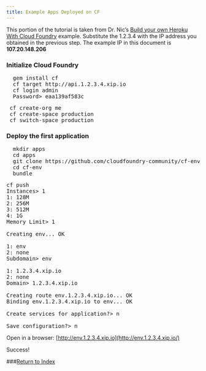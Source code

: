 ```yaml
---
title: Example Apps Deployed on CF
---
```


This portion of the tutorial is taken from Dr. Nic’s [Build your own Heroku With Cloud Foundry](https://github.com/cloudfoundry-community/bosh-cloudfoundry/blob/master/tutorials/build-your-own-heroku-with-cloudfoundry.md) example. Substitute the 1.2.3.4 with the IP address you obtained in the previous step. The example IP in this document is **107.20.148.206**

### Initialize Cloud Foundry
<pre class="terminal">
  gem install cf
  cf target http://api.1.2.3.4.xip.io
  cf login admin
  Password> eaa139af583c
</pre>

<pre class="terminal">
 cf create-org me
 cf create-space production
 cf switch-space production
</pre>

### Deploy the first application

<pre class="terminal">
  mkdir apps
  cd apps
  git clone https://github.com/cloudfoundry-community/cf-env.git
  cd cf-env
  bundle
</pre>

<pre class="terminal">
cf push
Instances> 1
1: 128M
2: 256M
3: 512M
4: 1G
Memory Limit> 1

Creating env... OK

1: env
2: none
Subdomain> env

1: 1.2.3.4.xip.io
2: none
Domain> 1.2.3.4.xip.io

Creating route env.1.2.3.4.xip.io... OK
Binding env.1.2.3.4.xip.io to env... OK

Create services for application?> n

Save configuration?> n
</pre>

Open in a browser: [http://env.1.2.3.4.xip.io](http://env.1.2.3.4.xip.io/)

Success!

###[Return to Index](../index.html)

